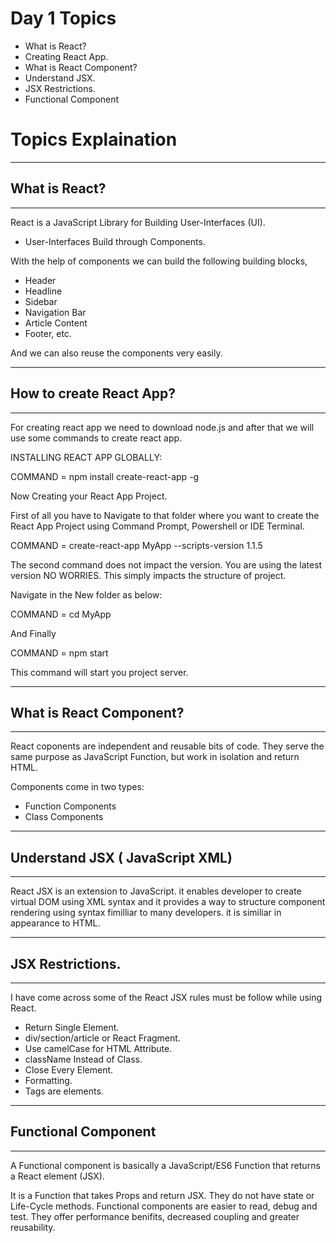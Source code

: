 <!-- Day 1 -->

# Day 1 Topics

- What is React?
- Creating React App.
- What is React Component?
- Understand JSX.
- JSX Restrictions.
- Functional Component

# Topics Explaination

<hr>

## What is React?

<hr>

React is a JavaScript Library for Building User-Interfaces (UI).
- User-Interfaces Build through Components.

With the help of components we can build the following building blocks,
- Header
- Headline
- Sidebar
- Navigation Bar
- Article Content
- Footer, etc.

And we can also reuse the components very easily.

<hr>

## How to create React App?

<hr>

For creating react app we need to download node.js and after that we will use some commands to create react app.

INSTALLING REACT APP GLOBALLY:

COMMAND = npm install create-react-app -g

Now Creating your React App Project.

First of all you have to Navigate to that folder where you want to create the React App Project using Command Prompt, Powershell or IDE Terminal.

COMMAND = create-react-app MyApp --scripts-version 1.1.5

The second command does not impact the version. You are using the latest version NO WORRIES. This simply impacts the structure of project.

Navigate in the New folder as below:

COMMAND = cd MyApp 

And Finally

COMMAND = npm start

This command will start you project server.

<hr>

## What is React Component?

<hr>

React coponents are independent and reusable bits of code. They serve the same purpose as JavaScript Function, but work in isolation and return HTML.

Components come in two types:

- Function Components
- Class Components

<hr>

## Understand JSX ( JavaScript XML)

<hr>

React JSX is an extension to JavaScript. it enables developer to create virtual DOM using XML syntax and it provides a way to structure component rendering using syntax fimilliar to many developers. it is similiar in appearance to HTML.

<hr>

## JSX Restrictions.

<hr>

I have come across some of the React JSX rules must be follow while using React.


- Return Single Element.
- div/section/article or React Fragment.
- Use camelCase for HTML Attribute.
- className Instead of Class.
- Close Every Element.
- Formatting.
- Tags are elements.


<hr>

## Functional Component

<hr>


A Functional component is basically a JavaScript/ES6 Function that returns a React element (JSX).

It is a Function that takes Props and return JSX. They do not have state or Life-Cycle methods. Functional components are easier to read, debug and test. They offer performance benifits, decreased coupling and greater reusability.
